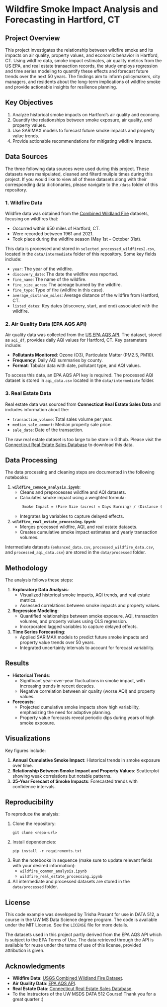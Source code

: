 # Wildfire Smoke Impact Analysis and Forecasting in Hartford, CT

## **Project Overview**
This project investigates the relationship between wildfire smoke and its impacts on air quality, property values, and economic behavior in Hartford, CT. Using wildfire data, smoke impact estimates, air quality metrics from the US EPA, and real estate transaction records, the study employs regression and time series modeling to quantify these effects and forecast future trends over the next 50 years. The findings aim to inform policymakers, city managers, and residents about the long-term implications of wildfire smoke and provide actionable insights for resilience planning.

## **Key Objectives**
1. Analyze historical smoke impacts on Hartford’s air quality and economy.
2. Quantify the relationships between smoke exposure, air quality, and property values.
3. Use SARIMAX models to forecast future smoke impacts and property value trends.
4. Provide actionable recommendations for mitigating wildfire impacts.

## **Data Sources**
The three following data sources were used during this project. These datasets were manipulated, cleaned and filterd muliple times during this project. If you would like to view all of these datasets along with their corresponding data dictionaries, please navigate to the `/data` folder of this repository.

### **1. Wildfire Data**
Wildfire data was obtained from the [Combined Wildland Fire](https://www.sciencebase.gov/catalog/item/61aa537dd34eb622f699df81) datasets, focusing on wildfires that:
- Occurred within 650 miles of Hartford, CT.
- Were recorded between 1961 and 2021.
- Took place during the wildfire season (May 1st – October 31st).

This data is processed and stored in `selected_processed_wildfires2.csv`, located in the `data/intermediate` folder of this repository. Some key fields include:
- `year`: The year of the wildfire.
- `discovery_date`: The date the wildfire was reported.
- `fire_name`: The name of the wildfire.
- `fire_size_acres`: The acreage burned by the wildfire.
- `fire_type`: Type of fire (wildfire in this case).
- `average_distance_miles`: Average distance of the wildfire from Hartford, CT.
- `listed_dates`: Key dates (discovery, start, and end) associated with the wildfire.

### **2. Air Quality Data (EPA AQS API)**
Air quality data was collected from the [US EPA AQS API](https://aqs.epa.gov/aqsweb/documents/data_api.html). The dataset, stored as `aqi_df`, provides daily AQI values for Hartford, CT. Key parameters include:
- **Pollutants Monitored**: Ozone (O3), Particulate Matter (PM2.5, PM10).
- **Frequency**: Daily AQI summaries by county.
- **Format**: Tabular data with date, pollutant type, and AQI values.

To access this data, an EPA AQS API key is required. The processed AQI dataset is stored in `aqi_data.csv` located in the `data/intermediate` folder.

### **3. Real Estate Data**
Real estate data was sourced from **Connecticut Real Estate Sales Data** and includes information about the:
  - `transaction_volume`: Total sales volume per year.
  - `median_sale_amount`: Median property sale price.
  - `sale_date`: Date of the transaction.

The raw real estate dataset is too large to be store in Github. Please visit the [Connecticut Real Estate Sales Database](https://aqs.epa.gov/aqsweb/documents/data_api.html) to download this data.

## **Data Processing**
The data processing and cleaning steps are documented in the following notebooks:
1. **`wildfire_common_analysis.ipynb`**:
   - Cleans and preprocesses wildfire and AQI datasets.
   - Calculates smoke impact using a weighted formula:
     ```markdown
      Smoke Impact = (Fire Size (acres) × Days Burning) / (Distance (miles)^2)
      ```
   - Integrates lag variables to capture delayed effects.
2. **`wildfire_real_estate_processing.ipynb`**:
   - Merges processed wildfire, AQI, and real estate datasets.
   - Creates cumulative smoke impact estimates and yearly transaction volumes.

Intermediate datasets (`enhanced_data.csv`, `processed_wildfire_data.csv`, and `processed_aqi_data.csv`) are stored in the `data/processed` folder.

## **Methodology**
The analysis follows these steps:
1. **Exploratory Data Analysis**:
   - Visualized historical smoke impacts, AQI trends, and real estate metrics.
   - Assessed correlations between smoke impacts and property values.
2. **Regression Modeling**:
   - Quantified relationships between smoke exposure, AQI, transaction volumes, and property values using OLS regression.
   - Incorporated lagged variables to capture delayed effects.
3. **Time Series Forecasting**:
   - Applied SARIMAX models to predict future smoke impacts and property value trends over 50 years.
   - Integrated uncertainty intervals to account for forecast variability.

## **Results**
- **Historical Trends**:
  - Significant year-over-year fluctuations in smoke impact, with increasing trends in recent decades.
  - Negative correlation between air quality (worse AQI) and property values.
- **Forecasts**:
  - Projected cumulative smoke impacts show high variability, emphasizing the need for adaptive planning.
  - Property value forecasts reveal periodic dips during years of high smoke exposure.

## **Visualizations**
Key figures include:
1. **Annual Cumulative Smoke Impact**: Historical trends in smoke exposure over time.
2. **Relationship Between Smoke Impact and Property Values**: Scatterplot showing weak correlations but notable patterns.
3. **25-Year Forecast of Smoke Impacts**: Forecasted trends with confidence intervals.

## **Reproducibility**
To reproduce the analysis:
1. Clone the repository:  
   ```
   git clone <repo-url>
   ```
2. Install dependencies:  
   ```
   pip install -r requirements.txt
   ```
3. Run the notebooks in sequence (make sure to update relevant fields with your desired information):
   - `wildfire_common_analysis.ipynb`
   - `wildfire_real_estate_processing.ipynb`
4. All intermediate and processed datasets are stored in the `data/processed` folder.

## **License**
This code example was developed by Trisha Prasant for use in DATA 512, a course in the UW MS Data Science degree program. The code is available under the MIT License. See the `LICENSE` file for more details. 

The datasets used in this project partly derived from the EPA AQS API which is subject to the EPA Terms of Use. The data retrieved through the API is available for reuse under the terms of use of this license, provided attribution is given.

## **Acknowledgments**
- **Wildfire Data**: [USGS Combined Wildland Fire Dataset](https://www.sciencebase.gov/catalog/item/61aa537dd34eb622f699df81).
- **Air Quality Data**: [EPA AQS API](https://aqs.epa.gov/aqsweb/documents/data_api.html).
- **Real Estate Data**: [Connecticut Real Estate Sales Database](https://aqs.epa.gov/aqsweb/documents/data_api.html).
- To the Instructors of the UW MSDS DATA 512 Course! Thank you for a great quarter :)